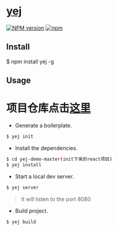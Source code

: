 # [yej](https://github.com/morepowerful/yej)
[![NPM version](https://img.shields.io/npm/v/yej.svg?style=flat)](https://npmjs.org/package/yej)
[![npm](https://img.shields.io/npm/dt/yej.svg)](https://npmjs.org/package/yej)
## Install
$ npm install yej -g

## Usage

# 项目仓库点击[这里](https://github.com/morepowerful/yej)

- Generate a boilerplate.

```bash
$ yej init
```

- Install the dependencies.

```bash
$ cd yej-demo-master(init下来的react项目)
$ yej install
```

- Start a local dev server.

```bash
$ yej server
```
> It will listen to the port 8080

- Build project.

```bash
$ yej build
```
